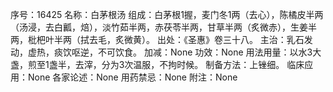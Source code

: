 序号：16425
名称：白茅根汤
组成：白茅根1握，麦门冬1两（去心），陈橘皮半两（汤浸，去白瓤，焙），淡竹茹半两，赤茯苓半两，甘草半两（炙微赤），生姜半两，枇杷叶半两（拭去毛，炙微黄）。
出处：《圣惠》卷三十八。
主治：乳石发动，虚热，痰饮呕逆，不可饮食。
加减：None
功效：None
用法用量：以水3大盏，煎至1盏半，去滓，分为3次温服，不拘时候。
制备方法：上锉细。
临床应用：None
各家论述：None
用药禁忌：None
附注：None
